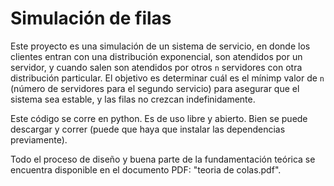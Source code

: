 # Simulación de filas
Este proyecto es una simulación de un sistema de servicio, en donde los clientes entran con una distribución exponencial, son atendidos por un servidor, y cuando salen son atendidos por otros ```n``` servidores con otra distribución particular. El objetivo es determinar cuál es el mínimp valor de ```n``` (número de servidores para el segundo servicio) para asegurar que el sistema sea estable, y las filas no crezcan indefinidamente. 

Este código se corre en python. Es de uso libre y abierto. Bien se puede descargar y correr (puede que haya que instalar las dependencias previamente). 

Todo el proceso de diseño y buena parte de la fundamentación teórica se encuentra disponible en el documento PDF: "teoria de colas.pdf". 
